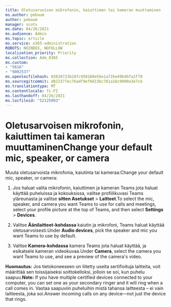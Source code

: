 ```yaml
---
title: Oletusarvoisen mikrofonin, kaiuttimen tai kameran muuttaminen
ms.author: pebaum
author: pebaum
manager: scotv
ms.date: 04/26/2021
ms.audience: Admin
ms.topic: article
ms.service: o365-administration
ROBOTS: NOINDEX, NOFOLLOW
localization_priority: Priority
ms.collection: Adm_O365
ms.custom:
- "5616"
- "9002537"
ms.openlocfilehash: 03828723b28fc950160e56e1a72be49b4bfa2f70
ms.sourcegitcommit: d822377ec76adf9ef6d13bc761a16c9900a3e7cb
ms.translationtype: MT
ms.contentlocale: fi-FI
ms.lasthandoff: 04/26/2021
ms.locfileid: "52125093"
---
```

# <a name="change-your-default-mic-speaker-or-camera"></a><span data-ttu-id="273f1-102">Oletusarvoisen mikrofonin, kaiuttimen tai kameran muuttaminen</span><span class="sxs-lookup"><span data-stu-id="273f1-102">Change your default mic, speaker, or camera</span></span>

<span data-ttu-id="273f1-103">Muuta oletusarvoista mikrofonia, kaiutinta tai kameraa:</span><span class="sxs-lookup"><span data-stu-id="273f1-103">Change your default mic, speaker, or camera:</span></span>

1. <span data-ttu-id="273f1-104">Jos haluat valita mikrofonin, kaiuttimen ja kameran Teams jota haluat käyttää puheluissa ja kokouksissa, valitse profiilikuvasi Teams yläreunasta ja valitse **sitten Asetukset**  >  **Laitteet**.</span><span class="sxs-lookup"><span data-stu-id="273f1-104">To select the mic, speaker, and camera you want Teams to use for calls and meetings, select your profile picture at the top of Teams, and then select **Settings** > **Devices**.</span></span>

1. <span data-ttu-id="273f1-105">Valitse **Äänilaitteet-kohdassa** kaiutin ja mikrofoni, Teams haluat käyttää oletusarvoisesti.</span><span class="sxs-lookup"><span data-stu-id="273f1-105">Under **Audio devices**, pick the speaker and mic you want Teams to use by default.</span></span> 

1. <span data-ttu-id="273f1-106">Valitse **Kamera-kohdassa** kamera Teams jota haluat käyttää, ja esikatsele kameran videokuvaa.</span><span class="sxs-lookup"><span data-stu-id="273f1-106">Under **Camera**, select the camera you want Teams to use, and see a preview of the camera's video.</span></span> 

<span data-ttu-id="273f1-107">**Huomautus:** Jos tietokoneeseen on liitetty useita sertifioituja laitteita, voit määrittää sen toissijaiseksi soittokelloksi, jolloin se soi, kun puhelu saapuu.</span><span class="sxs-lookup"><span data-stu-id="273f1-107">**Note:** If you have multiple certified devices connected to your computer, you can set one as your secondary ringer and it will ring when a call comes in.</span></span> <span data-ttu-id="273f1-108">Vastaa saapuviin puheluihin mistä tahansa laitteesta – ei vain laitteesta, joka soi.</span><span class="sxs-lookup"><span data-stu-id="273f1-108">Answer incoming calls on any device—not just the device that rings.</span></span>